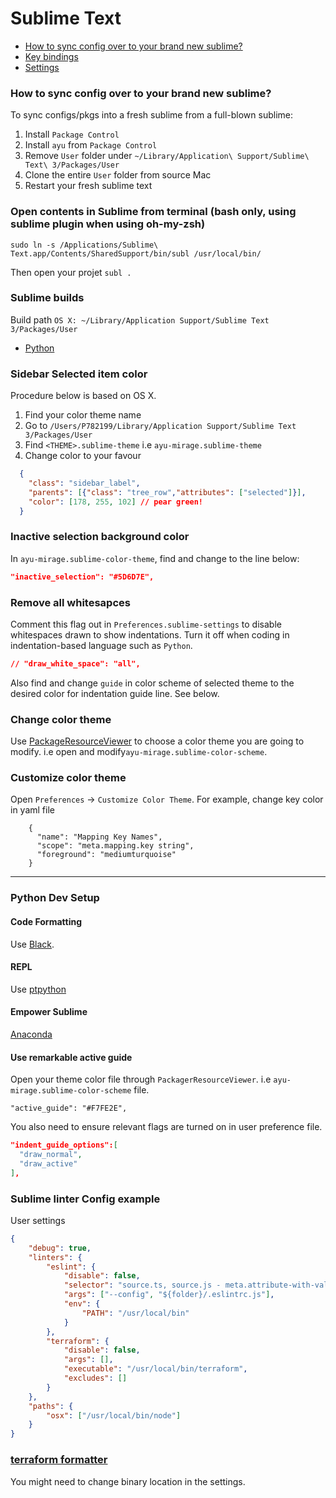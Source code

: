 # Sublime Text

- [How to sync config over to your brand new sublime?](#sync-config)
- [Key bindings](./sublime_key_bindings.json)
- [Settings](./sublime_settings.json)

### How to sync config over to your brand new sublime?

To sync configs/pkgs into a fresh sublime from a full-blown sublime:

1. Install `Package Control`
2. Install `ayu` from `Package Control`
3. Remove `User` folder under `~/Library/Application\ Support/Sublime\ Text\ 3/Packages/User`
4. Clone the entire `User` folder from source Mac
5. Restart your fresh sublime text

### Open contents in Sublime from terminal (bash only, using sublime plugin when using oh-my-zsh)

```shell
sudo ln -s /Applications/Sublime\ Text.app/Contents/SharedSupport/bin/subl /usr/local/bin/
```
Then open your projet `subl .`

### Sublime builds

Build path `OS X: ~/Library/Application Support/Sublime Text 3/Packages/User`

- [Python](./py3.sublime-build)

### Sidebar Selected item color
Procedure below is based on OS X.

1. Find your color theme name
2. Go to `/Users/P782199/Library/Application Support/Sublime Text 3/Packages/User`
3. Find `<THEME>.sublime-theme` i.e `ayu-mirage.sublime-theme`
4. Change color to your favour
```json
  {
    "class": "sidebar_label",
    "parents": [{"class": "tree_row","attributes": ["selected"]}],
    "color": [178, 255, 102] // pear green!
  }
```

### Inactive selection background color
In `ayu-mirage.sublime-color-theme`, find and change to the line below:
```json
"inactive_selection": "#5D6D7E",
```

### Remove all whitesapces
Comment this flag out in `Preferences.sublime-settings` to disable whitespaces drawn to show indentations. Turn it off when coding in indentation-based language such as `Python`.
```json
// "draw_white_space": "all",
```

Also find and change `guide` in color scheme of selected theme to the desired color for indentation guide line. See below.

### Change color theme

Use [PackageResourceViewer](https://github.com/skuroda/PackageResourceViewer) to choose a color theme you are going to modify. i.e open and modify`ayu-mirage.sublime-color-scheme`.

### Customize color theme

Open `Preferences` -> `Customize Color Theme`. For example, change key color in yaml file

```
    {
      "name": "Mapping Key Names",
      "scope": "meta.mapping.key string",
      "foreground": "mediumturquoise"
    }
```
---

### Python Dev Setup

#### Code Formatting

Use [Black](https://packagecontrol.io/packages/python-black).

#### REPL

Use [ptpython](https://github.com/prompt-toolkit/ptpython)

#### Empower Sublime

[Anaconda](https://packagecontrol.io/packages/Anaconda)

#### Use remarkable active guide
Open your theme color file through `PackagerResourceViewer`. i.e `ayu-mirage.sublime-color-scheme` file.
```
"active_guide": "#F7FE2E",
```
You also need to ensure relevant flags are turned on in user preference file.
```json
"indent_guide_options":[
  "draw_normal",
  "draw_active"
],
```

### Sublime linter Config example

User settings
```json
{
    "debug": true,
    "linters": {
        "eslint": {
            "disable": false,
            "selector": "source.ts, source.js - meta.attribute-with-value",
            "args": ["--config", "${folder}/.eslintrc.js"],
            "env": {
                "PATH": "/usr/local/bin"
            }
        },
        "terraform": {
            "disable": false,
            "args": [],
            "executable": "/usr/local/bin/terraform",
            "excludes": []
        }
    },
    "paths": {
        "osx": ["/usr/local/bin/node"]
    }
}
```

### [terraform formatter](https://github.com/p3lim/sublime-terrafmt)

You might need to change binary location in the settings.

